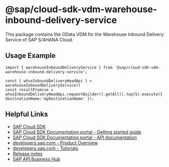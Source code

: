 # @sap/cloud-sdk-vdm-warehouse-inbound-delivery-service

This package contains the OData VDM for the Warehouse Inbound Delivery Service of SAP S/4HANA Cloud.

## Usage Example
```
import { warehouseInboundDeliveryService } from '@sap/cloud-sdk-vdm-warehouse-inbound-delivery-service';

const { whseInboundDeliveryHeadApi } = warehouseInboundDeliveryService()
const resultPromise = whseInboundDeliveryHeadApi.requestBuilder().getAll().top(5).execute({ destinationName:'myDestinationName' });

```

## Helpful Links

- [SAP Cloud SDK](https://github.com/SAP/cloud-sdk-js)
- [SAP Cloud SDK Documentation portal - Getting started guide](https://sap.github.io/cloud-sdk/docs/js/getting-started)
- [SAP Cloud SDK Documentation portal - API documentation](https://sap.github.io/cloud-sdk/docs/js/api)
- [developers.sap.com - Product Overview](https://developers.sap.com/topics/cloud-sdk.html)
- [developers.sap.com - Tutorials](https://developers.sap.com/tutorial-navigator.html?tag=software-product:technology-platform/sap-cloud-sdk&tag=tutorial:type/tutorial&tag=programming-tool:javascript)
- [Release notes](https://help.sap.com/doc/2324e9c3b28748a4ae2ad08166d77675/1.0/en-US/js-index.html)
- [SAP API Business Hub](https://api.sap.com/)
